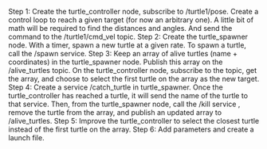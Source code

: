 Step 1: Create the turtle_controller node, subscribe to /turtle1/pose. Create a control
loop to reach a given target (for now an arbitrary one). A little bit of math will be required
to find the distances and angles. And send the command to the /turtle1/cmd_vel topic.
Step 2: Create the turtle_spawner node. With a timer, spawn a new turtle at a given rate.
To spawn a turtle, call the /spawn service.
Step 3: Keep an array of alive turtles (name + coordinates) in the turtle_spawner node.
Publish this array on the /alive_turtles topic. On the turtle_controller node, subscribe to
the topic, get the array, and choose to select the first turtle on the array as the new
target.
Step 4: Create a service /catch_turtle in turtle_spawner. Once the turtle_controller has
reached a turtle, it will send the name of the turtle to that service. Then, from the
turtle_spawner node, call the /kill service , remove the turtle from the array, and publish
an updated array to /alive_turtles.
Step 5: Improve the turtle_controller to select the closest turtle instead of the first turtle
on the array.
Step 6: Add parameters and create a launch file.
